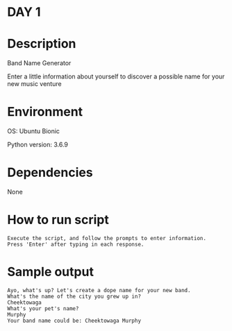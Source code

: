 # DAY 1

# Description

Band Name Generator

Enter a little information about yourself to discover a possible name for your new music venture

# Environment
OS: Ubuntu Bionic

Python version: 3.6.9

# Dependencies

None

# How to run script
```
Execute the script, and follow the prompts to enter information.
Press 'Enter' after typing in each response.
```

# Sample output
```
Ayo, what's up? Let's create a dope name for your new band.
What's the name of the city you grew up in?
Cheektowaga
What's your pet's name?
Murphy
Your band name could be: Cheektowaga Murphy
```
